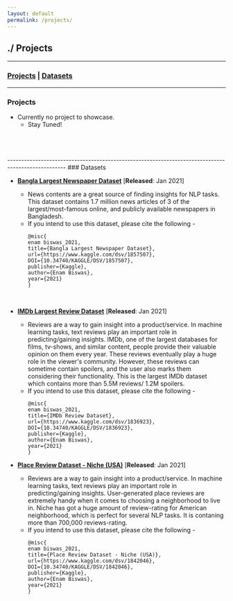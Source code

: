 ```yaml
---
layout: default
permalink: /projects/
---
```


## ./ Projects
---------------------------------------------------------------------------------------------------
### [Projects](#projects) | [Datasets](#datasets)
---------------------------------------------------------------------------------------------------
### Projects<a name="projects"></a>
 * Currently no project to showcase.
   * Stay Tuned!

<br> 
<br> 
<br> 
---------------------------------------------------------------------------------------------------
### Datasets<a name="datasets"></a>

* [**Bangla Largest Newspaper Dataset**](https://www.kaggle.com/ebiswas/bangla-largest-newspaper-dataset) \[**Released**: Jan 2021\]

  * News contents are a great source of finding insights for NLP tasks. This dataset contains 1.7 million news articles of 3 of the largest/most-famous online, and publicly available newspapers in Bangladesh.
  * If you intend to use this dataset, please cite the following -
    ```
    @misc{
    enam biswas_2021, 
    title={Bangla Largest Newspaper Dataset},
    url={https://www.kaggle.com/dsv/1857507}, 
    DOI={10.34740/KAGGLE/DSV/1857507}, 
    publisher={Kaggle}, 
    author={Enam Biswas}, 
    year={2021} 
    }
    ```
<br> 

* [**IMDb Largest Review Dataset**](https://www.kaggle.com/ebiswas/imdb-review-dataset) \[**Released**: Jan 2021\]

  * Reviews are a way to gain insight into a product/service. In machine learning tasks, text reviews play an important role in predicting/gaining insights. IMDb, one of the largest databases for films, tv-shows, and similar content, people provide their valuable opinion on them every year. These reviews eventually play a huge role in the viewer's community. However, these reviews can sometime contain spoilers, and the user also marks them considering their functionality. This is the largest IMDb dataset which contains more than 5.5M reviews/ 1.2M spoilers.
  * If you intend to use this dataset, please cite the following -
    ```
    @misc{
    enam biswas_2021, 
    title={IMDb Review Dataset}, 
    url={https://www.kaggle.com/dsv/1836923}, 
    DOI={10.34740/KAGGLE/DSV/1836923}, 
    publisher={Kaggle}, 
    author={Enam Biswas}, 
    year={2021}
    }
    ```
* [**Place Review Dataset - Niche (USA)**](https://www.kaggle.com/ebiswas/place-review-dataset-niche-usa) \[**Released**: Jan 2021\]

  * Reviews are a way to gain insight into a product/service. In machine learning tasks, text reviews play an important role in predicting/gaining insights. User-generated place reviews are extremely handy when it comes to choosing a neighborhood to live in. Niche has got a huge amount of review-rating for American neighborhood, which is perfect for several NLP tasks. It is contaning more than 700,000 reviews-rating.
  * If you intend to use this dataset, please cite the following -
    ```
    @misc{
    enam biswas_2021, 
    title={Place Review Dataset - Niche (USA)}, 
    url={https://www.kaggle.com/dsv/1842046}, 
    DOI={10.34740/KAGGLE/DSV/1842046}, 
    publisher={Kaggle}, 
    author={Enam Biswas}, 
    year={2021} 
    }
    ```
    
  
